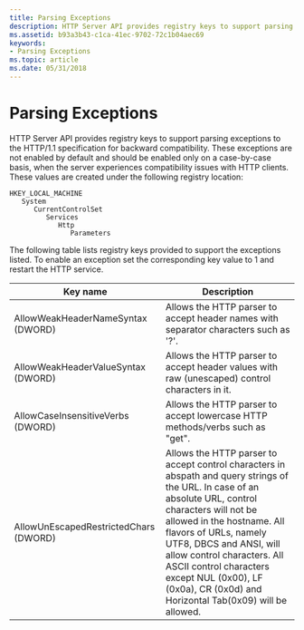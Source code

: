 ```yaml
---
title: Parsing Exceptions
description: HTTP Server API provides registry keys to support parsing exceptions to the HTTP/1.1 specification for backward compatibility.
ms.assetid: b93a3b43-c1ca-41ec-9702-72c1b04aec69
keywords:
- Parsing Exceptions
ms.topic: article
ms.date: 05/31/2018
---
```


# Parsing Exceptions

HTTP Server API provides registry keys to support parsing exceptions to the HTTP/1.1 specification for backward compatibility. These exceptions are not enabled by default and should be enabled only on a case-by-case basis, when the server experiences compatibility issues with HTTP clients. These values are created under the following registry location:

```
HKEY_LOCAL_MACHINE
   System
      CurrentControlSet
         Services
            Http
               Parameters
```

The following table lists registry keys provided to support the exceptions listed. To enable an exception set the corresponding key value to 1 and restart the HTTP service.



| Key name                              | Description                                                                                                                                                                                                                                                                                                                                                                     |
|---------------------------------------|---------------------------------------------------------------------------------------------------------------------------------------------------------------------------------------------------------------------------------------------------------------------------------------------------------------------------------------------------------------------------------|
| AllowWeakHeaderNameSyntax (DWORD)     | Allows the HTTP parser to accept header names with separator characters such as '?'.                                                                                                                                                                                                                                                                                            |
| AllowWeakHeaderValueSyntax (DWORD)    | Allows the HTTP parser to accept header values with raw (unescaped) control characters in it.                                                                                                                                                                                                                                                                                   |
| AllowCaseInsensitiveVerbs (DWORD)     | Allows the HTTP parser to accept lowercase HTTP methods/verbs such as "get".                                                                                                                                                                                                                                                                                                    |
| AllowUnEscapedRestrictedChars (DWORD) | Allows the HTTP parser to accept control characters in abspath and query strings of the URL. In case of an absolute URL, control characters will not be allowed in the hostname. All flavors of URLs, namely UTF8, DBCS and ANSI, will allow control characters. All ASCII control characters except NUL (0x00), LF (0x0a), CR (0x0d) and Horizontal Tab(0x09) will be allowed. |



 

 

 





